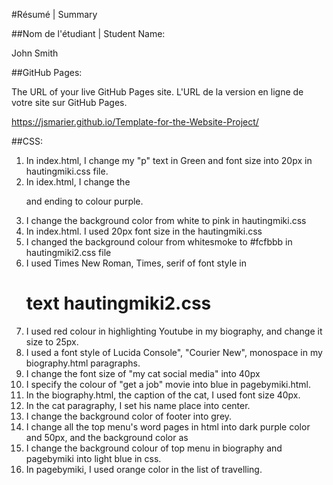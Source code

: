 #Résumé | Summary

##Nom de l'étudiant | Student Name:

John Smith

##GitHub Pages:

The URL of your live GitHub Pages site. L'URL de la version en ligne de votre site sur GitHub Pages.

https://jsmarier.github.io/Template-for-the-Website-Project/

##CSS:

1. In index.html, I change my "p" text in Green and font size into 20px in hautingmiki.css file.
2. In idex.html, I change the <p class=greeting> and ending to colour purple.
3. I change the background color from white to pink in hautingmiki.css
4. In index.html. I used 20px font size in the hautingmiki.css
5. I changed the background colour from whitesmoke to #fcfbbb in hautingmiki2.css file
6. I used Times New Roman, Times, serif of font style in <h1> text hautingmiki2.css
7. I used red colour in highlighting Youtube in my biography, and change it size to 25px.
8. I used a font style of Lucida Console", "Courier New", monospace in my biography.html paragraphs.
9. I change the font size of "my cat social media" into 40px
10. I specify the colour of "get a job" movie into blue in pagebymiki.html.
11. In the biography.html, the caption of the cat, I used font size 40px.
12. In the cat paragraphy, I set his name place into center.
13. I change the background color of footer into grey.
14. I change all the top menu's word pages in html into dark purple color and 50px, and the background color as 
15. I change the background colour of top menu in biography and pagebymiki into light blue in css.
16. In pagebymiki, I used orange color in the list of travelling.